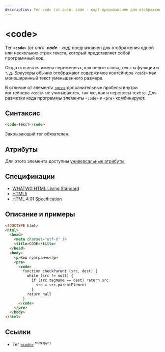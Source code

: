 ```yaml
---
description: Тег code (от англ. code - код) предназначен для отображения одной или нескольких строк текста, который представляет собой программный код
---
```


# &lt;code&gt;

Тег **`<code>`** _(от англ. **code** - код)_ предназначен для отображения одной или нескольких строк текста, который представляет собой программный код.

Сюда относятся имена переменных, ключевые слова, тексты функции и т. д. Браузеры обычно отображают содержимое контейнера `<code>` как моноширинный текст уменьшенного размера.

В отличие от элемента [`<pre>`](pre.md) дополнительные пробелы внутри контейнера `<code>` не учитываются, так же, как и переносы текста. Для разметки кода программы элементы `<code>` и `<pre>` комбинируют.

## Синтаксис

```html
<code>Текст</code>
```

Закрывающий тег обязателен.

## Атрибуты

Для этого элемента доступны [универсальные атрибуты](uni-attr.md).

## Спецификации

- [WHATWG HTML Living Standard](https://html.spec.whatwg.org/multipage/semantics.html#the-code-element)
- [HTML5](http://www.w3.org/TR/html5/text-level-semantics.html#the-code-element)
- [HTML 4.01 Specification](http://www.w3.org/TR/html401/struct/text.html#h-9.2.1)

## Описание и примеры

```html
<!DOCTYPE html>
<html>
  <head>
    <meta charset="utf-8" />
    <title>CODE</title>
  </head>
  <body>
    <p>Код программы</p>
    <pre>
	  <code>
		function checkParent (src, dest) {
		  while (src != null) {
			if (src.tagName == dest) return src
		      src = src.parentElement
			}
		  return null
		}
	  </code>
	</pre>
  </body>
</html>
```

## Ссылки

- Тег [`<code>`](https://developer.mozilla.org/ru/docs/Web/HTML/Element/code) <sup><small>MDN (рус.)</small></sup>

